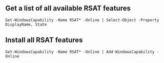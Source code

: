 
## Get a list of all available RSAT features 
`Get-WindowsCapability -Name RSAT* -Online | Select-Object -Property DisplayName, State`

## Install all RSAT features
`Get-WindowsCapability -Name RSAT* -Online | Add-WindowsCapability -Online`

